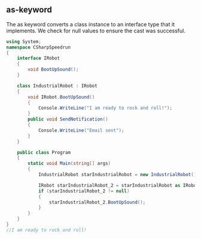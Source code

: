 ## as-keyword
The as keyword converts a class instance to an interface type that it implements. We check for null values 
to ensure the cast was successful.

```csharp
using System;
namespace CSharpSpeedrun
{
    interface IRobot
    {
        void BootUpSound();
    }

    class IndustrialRobot : IRobot
    {
        void IRobot.BootUpSound()
        {
            Console.WriteLine("I am ready to rock and roll!");
        }
        public void SendNotification()
        {
            Console.WriteLine("Email sent");
        }
    }

    public class Program
    {
        static void Main(string[] args)
        {
            IndustrialRobot starIndustrialRobot = new IndustrialRobot();

            IRobot starIndustrialRobot_2 = starIndustrialRobot as IRobot;
            if (starIndustrialRobot_2 != null)
            {
                starIndustrialRobot_2.BootUpSound();
            }
        }
    }
}
//I am ready to rock and roll!
```